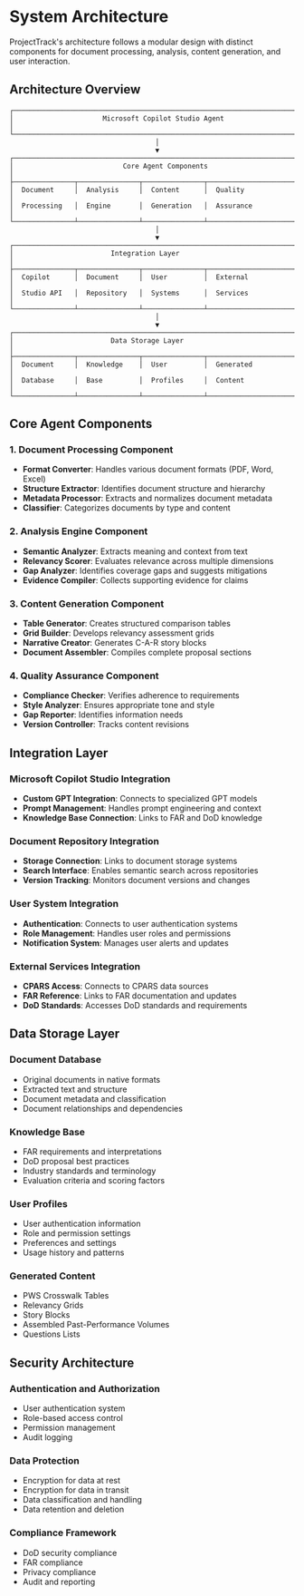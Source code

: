 # System Architecture

ProjectTrack's architecture follows a modular design with distinct components for document processing, analysis, content generation, and user interaction.

## Architecture Overview

```
┌───────────────────────────────────────────────────────────────────────┐
│                      Microsoft Copilot Studio Agent                    │
└───────────────────────────────────────────────────────────────────────┘
                                    │
                                    ▼
┌───────────────────────────────────────────────────────────────────────┐
│                           Core Agent Components                        │
├───────────────┬───────────────┬───────────────┬───────────────────────┤
│  Document     │  Analysis     │  Content      │  Quality              │
│  Processing   │  Engine       │  Generation   │  Assurance            │
└───────────────┴───────────────┴───────────────┴───────────────────────┘
                                    │
                                    ▼
┌───────────────────────────────────────────────────────────────────────┐
│                        Integration Layer                               │
├───────────────┬───────────────┬───────────────┬───────────────────────┤
│  Copilot      │  Document     │  User         │  External             │
│  Studio API   │  Repository   │  Systems      │  Services             │
└───────────────┴───────────────┴───────────────┴───────────────────────┘
                                    │
                                    ▼
┌───────────────────────────────────────────────────────────────────────┐
│                        Data Storage Layer                              │
├───────────────┬───────────────┬───────────────┬───────────────────────┤
│  Document     │  Knowledge    │  User         │  Generated            │
│  Database     │  Base         │  Profiles     │  Content              │
└───────────────┴───────────────┴───────────────┴───────────────────────┘
```

## Core Agent Components

### 1. Document Processing Component

- **Format Converter**: Handles various document formats (PDF, Word, Excel)
- **Structure Extractor**: Identifies document structure and hierarchy
- **Metadata Processor**: Extracts and normalizes document metadata
- **Classifier**: Categorizes documents by type and content

### 2. Analysis Engine Component

- **Semantic Analyzer**: Extracts meaning and context from text
- **Relevancy Scorer**: Evaluates relevance across multiple dimensions
- **Gap Analyzer**: Identifies coverage gaps and suggests mitigations
- **Evidence Compiler**: Collects supporting evidence for claims

### 3. Content Generation Component

- **Table Generator**: Creates structured comparison tables
- **Grid Builder**: Develops relevancy assessment grids
- **Narrative Creator**: Generates C-A-R story blocks
- **Document Assembler**: Compiles complete proposal sections

### 4. Quality Assurance Component

- **Compliance Checker**: Verifies adherence to requirements
- **Style Analyzer**: Ensures appropriate tone and style
- **Gap Reporter**: Identifies information needs
- **Version Controller**: Tracks content revisions

## Integration Layer

### Microsoft Copilot Studio Integration

- **Custom GPT Integration**: Connects to specialized GPT models
- **Prompt Management**: Handles prompt engineering and context
- **Knowledge Base Connection**: Links to FAR and DoD knowledge

### Document Repository Integration

- **Storage Connection**: Links to document storage systems
- **Search Interface**: Enables semantic search across repositories
- **Version Tracking**: Monitors document versions and changes

### User System Integration

- **Authentication**: Connects to user authentication systems
- **Role Management**: Handles user roles and permissions
- **Notification System**: Manages user alerts and updates

### External Services Integration

- **CPARS Access**: Connects to CPARS data sources
- **FAR Reference**: Links to FAR documentation and updates
- **DoD Standards**: Accesses DoD standards and requirements

## Data Storage Layer

### Document Database

- Original documents in native formats
- Extracted text and structure
- Document metadata and classification
- Document relationships and dependencies

### Knowledge Base

- FAR requirements and interpretations
- DoD proposal best practices
- Industry standards and terminology
- Evaluation criteria and scoring factors

### User Profiles

- User authentication information
- Role and permission settings
- Preferences and settings
- Usage history and patterns

### Generated Content

- PWS Crosswalk Tables
- Relevancy Grids
- Story Blocks
- Assembled Past-Performance Volumes
- Questions Lists

## Security Architecture

### Authentication and Authorization

- User authentication system
- Role-based access control
- Permission management
- Audit logging

### Data Protection

- Encryption for data at rest
- Encryption for data in transit
- Data classification and handling
- Data retention and deletion

### Compliance Framework

- DoD security compliance
- FAR compliance
- Privacy compliance
- Audit and reporting

